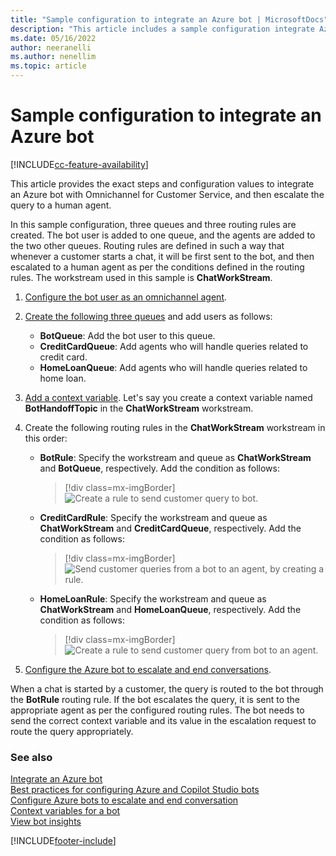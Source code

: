 ```yaml
---
title: "Sample configuration to integrate an Azure bot | MicrosoftDocs"
description: "This article includes a sample configuration integrate Azure bots with Omnichannel for Customer Service."
ms.date: 05/16/2022
author: neeranelli
ms.author: nenellim
ms.topic: article
---
```


# Sample configuration to integrate an Azure bot

[!INCLUDE[cc-feature-availability](../../includes/cc-feature-availability-embedded-yes.md)]


This article provides the exact steps and configuration values to integrate an Azure bot with Omnichannel for Customer Service, and then escalate the query to a human agent. 

In this sample configuration, three queues and three routing rules are created. The bot user is added to one queue, and the agents are added to the two other queues. Routing rules are defined in such a way that whenever a customer starts a chat, it will be first sent to the bot, and then escalated to a human agent as per the conditions defined in the routing rules. The workstream used in this sample is **ChatWorkStream**.

1. [Configure the bot user as an omnichannel agent](../configure-bot.md#configure-the-bot-user-as-an-omnichannel-agent).

2. [Create the following three queues](set-up-queues-manage-activities-cases.md#create-a-queue) and add users as follows:
    - **BotQueue**: Add the bot user to this queue.
    - **CreditCardQueue**: Add agents who will handle queries related to credit card.
    - **HomeLoanQueue**: Add agents who will handle queries related to home loan.

3. [Add a context variable](manage-context-variables.md#add-context-variables). Let's say you create a context variable named **BotHandoffTopic** in the **ChatWorkStream** workstream.

4. Create the following routing rules in the **ChatWorkStream** workstream in this order:
    - **BotRule**: Specify the workstream and queue as **ChatWorkStream** and **BotQueue**, respectively. Add the condition as follows:
        > [!div class=mx-imgBorder]
        > ![Create a rule to send customer query to bot.](../media/bot-rule.png "Create a rule to send customer query to bot")
    - **CreditCardRule**: Specify the workstream and queue as **ChatWorkStream** and **CreditCardQueue**, respectively. Add the condition as follows:
        > [!div class=mx-imgBorder]
        > ![Send customer queries from a bot to an agent, by creating a rule.](../media/credit-card-rule.png "Send customer queries from a bot to an agent, by creating a rule.")
    - **HomeLoanRule**: Specify the workstream and queue as **ChatWorkStream** and **HomeLoanQueue**, respectively. Add the condition as follows:
        > [!div class=mx-imgBorder]
        > ![Create a rule to send customer query from bot to an agent.](../media/home-loan-rule.png "Create a rule to send a customer query from a bot to an agent")
5. [Configure the Azure bot to escalate and end conversations](../develop/bot-escalate-end-conversation.md).

When a chat is started by a customer, the query is routed to the bot through the **BotRule** routing rule. If the bot escalates the query, it is sent to the appropriate agent as per the configured routing rules. The bot needs to send the correct context variable and its value in the escalation request to route the query appropriately.

### See also

[Integrate an Azure bot ](../configure-bot.md)  
[Best practices for configuring Azure and Copilot Studio bots](../configure-azure-bot-best-practices.md)  
[Configure Azure bots to escalate and end conversation](../develop/bot-escalate-end-conversation.md)  
[Context variables for a bot](context-variables-for-bot.md)  
[View bot insights](../implement/omnichannel-insights-dashboard.md#botinsights)  

[!INCLUDE[footer-include](../../includes/footer-banner.md)]
